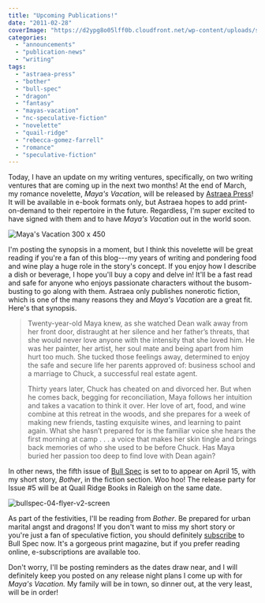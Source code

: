 ```yaml
---
title: "Upcoming Publications!"
date: "2011-02-28"
coverImage: "https://d2ypg8o05lff0b.cloudfront.net/wp-content/uploads/sites/3/2012/05/Mayas-Vacation-300-x-450.jpg"
categories:
  - "announcements"
  - "publication-news"
  - "writing"
tags:
  - "astraea-press"
  - "bother"
  - "bull-spec"
  - "dragon"
  - "fantasy"
  - "mayas-vacation"
  - "nc-speculative-fiction"
  - "novelette"
  - "quail-ridge"
  - "rebecca-gomez-farrell"
  - "romance"
  - "speculative-fiction"
---
```


Today, I have an update on my writing ventures, specifically, on two writing ventures that are coming up in the next two months! At the end of March, my romance novelette, _Maya's Vacation_, will be released by [Astraea Press](http://astraeapress.com/)! It will be available in e-book formats only, but Astraea hopes to add print-on-demand to their repertoire in the future. Regardless, I'm super excited to have signed with them and to have _Maya's Vacation_ out in the world soon.

![Maya's Vacation 300 x 450](https://d2ypg8o05lff0b.cloudfront.net/wp-content/uploads/sites/3/2012/05/Mayas-Vacation-300-x-450.jpg)

I'm posting the synopsis in a moment, but I think this novelette will be great reading if you're a fan of this blog---my years of writing and pondering food and wine play a huge role in the story's concept. If you enjoy how I describe a dish or beverage, I hope you'll buy a copy and delve in! It'll be a fast read and safe for anyone who enjoys passionate characters without the busom-busting to go along with them. Astraea only publishes nonerotic fiction, which is one of the many reasons they and _Maya's Vacation_ are a great fit. Here's that synopsis.

> Twenty-year-old Maya knew, as she watched Dean walk away from her front door, distraught at her silence and her father’s threats, that she would never love anyone with the intensity that she loved him. He was her painter, her artist, her soul mate and being apart from him hurt too much. She tucked those feelings away, determined to enjoy the safe and secure life her parents approved of: business school and a marriage to Chuck, a successful real estate agent.
>
> Thirty years later, Chuck has cheated on and divorced her. But when he comes back, begging for reconciliation, Maya follows her intuition and takes a vacation to think it over. Her love of art, food, and wine combine at this retreat in the woods, and she prepares for a week of making new friends, tasting exquisite wines, and learning to paint again. What she hasn’t prepared for is the familiar voice she hears the first morning at camp . . . a voice that makes her skin tingle and brings back memories of who she used to be before Chuck. Has Maya buried her passion too deep to find love with Dean again?

In other news, the fifth issue of [Bull Spec](http://bullspec.blogspot.com/) is set to to appear on April 15, with my short story, _Bother_, in the fiction section. Woo hoo! The release party for Issue #5 will be at Quail Ridge Books in Raleigh on the same date.

![bullspec-04-flyer-v2-screen](https://d2ypg8o05lff0b.cloudfront.net/wp-content/uploads/sites/3/2011/02/bullspec-04-flyer-v2-screen.jpg)

As part of the festivities, I'll be reading from _Bother_. Be prepared for urban marital angst and dragons! If you don't want to miss my short story or you're just a fan of speculative fiction, you should definitely [subscribe](http://www.bullspec.com/sub) to Bull Spec now. It's a gorgeous print magazine, but if you prefer reading online, e-subscriptions are available too.

Don't worry, I'll be posting reminders as the dates draw near, and I will definitely keep you posted on any release night plans I come up with for _Maya's Vacation._ My family will be in town, so dinner out, at the very least, will be in order!
